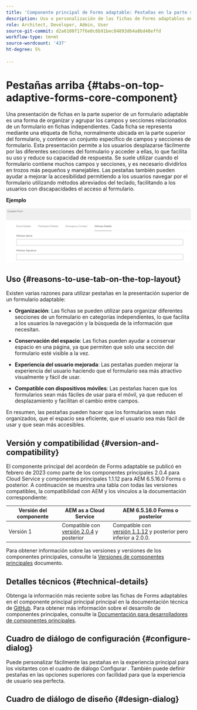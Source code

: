 ```yaml
---
title: 'Componente principal de Forms adaptable: Pestañas en la parte superior'
description: Uso o personalización de las fichas de Forms adaptables en el componente principal superior.
role: Architect, Developer, Admin, User
source-git-commit: d2a6108f17f6e0c6b91bec84893d64a8bd48effd
workflow-type: tm+mt
source-wordcount: '437'
ht-degree: 5%

---
```



# Pestañas arriba {#tabs-on-top-adaptive-forms-core-component}

Una presentación de fichas en la parte superior de un formulario adaptable es una forma de organizar y agrupar los campos y secciones relacionados de un formulario en fichas independientes. Cada ficha se representa mediante una etiqueta de ficha, normalmente ubicada en la parte superior del formulario, y contiene un conjunto específico de campos y secciones de formulario. Esta presentación permite a los usuarios desplazarse fácilmente por las diferentes secciones del formulario y acceder a ellas, lo que facilita su uso y reduce su capacidad de respuesta. Se suele utilizar cuando el formulario contiene muchos campos y secciones, y es necesario dividirlos en trozos más pequeños y manejables. Las pestañas también pueden ayudar a mejorar la accesibilidad permitiendo a los usuarios navegar por el formulario utilizando métodos abreviados del teclado, facilitando a los usuarios con discapacidades el acceso al formulario.

**Ejemplo**

![](/help/adaptive-forms/assets/tabs.png)

## Uso {#reasons-to-use-tab-on-the-top-layout}

Existen varias razones para utilizar pestañas en la presentación superior de un formulario adaptable:

* **Organización**: Las fichas se pueden utilizar para organizar diferentes secciones de un formulario en categorías independientes, lo que facilita a los usuarios la navegación y la búsqueda de la información que necesitan.

* **Conservación del espacio**: Las fichas pueden ayudar a conservar espacio en una página, ya que permiten que solo una sección del formulario esté visible a la vez.

* **Experiencia del usuario mejorada**: Las pestañas pueden mejorar la experiencia del usuario haciendo que el formulario sea más atractivo visualmente y fácil de usar.

* **Compatible con dispositivos móviles**: Las pestañas hacen que los formularios sean más fáciles de usar para el móvil, ya que reducen el desplazamiento y facilitan el cambio entre campos.

En resumen, las pestañas pueden hacer que los formularios sean más organizados, que el espacio sea eficiente, que el usuario sea más fácil de usar y que sean más accesibles.

## Versión y compatibilidad {#version-and-compatibility}

El componente principal del acordeón de Forms adaptable se publicó en febrero de 2023 como parte de los componentes principales 2.0.4 para Cloud Service y componentes principales 1.1.12 para AEM 6.5.16.0 Forms o posterior. A continuación se muestra una tabla con todas las versiones compatibles, la compatibilidad con AEM y los vínculos a la documentación correspondiente:

| Versión del componente | AEM as a Cloud Service | AEM 6.5.16.0 Forms o posterior |
|---|---|---|
| Versión 1 | Compatible con<br>[versión 2.0.4](/help/adaptive-forms/version.md) y posterior | Compatible con<br>[versión 1.1.12](/help/adaptive-forms/version.md) y posterior pero inferior a 2.0.0. |

Para obtener información sobre las versiones y versiones de los componentes principales, consulte la [Versiones de componentes principales](/help/adaptive-forms/version.md) documento.

<!-- ## Sample Component Output {#sample-component-output}

To experience the Accordion Component as well as see examples of its configuration options as well as HTML and JSON output, visit the [Component Library](https://adobe.com/go/aem_cmp_library_accordion). -->

## Detalles técnicos {#technical-details}

Obtenga la información más reciente sobre las fichas de Forms adaptables en el componente principal principal principal en la documentación técnica de [GitHub](https://github.com/adobe/aem-core-forms-components/tree/master/ui.af.apps/src/main/content/jcr_root/apps/core/fd/components/form/tabsontop/v1/tabsontop). Para obtener más información sobre el desarrollo de componentes principales, consulte la [Documentación para desarrolladores de componentes principales](/help/developing/overview.md).

## Cuadro de diálogo de configuración {#configure-dialog}

Puede personalizar fácilmente las pestañas en la experiencia principal para los visitantes con el cuadro de diálogo Configurar . También puede definir pestañas en las opciones superiores con facilidad para que la experiencia de usuario sea perfecta.

## Cuadro de diálogo de diseño {#design-dialog}
